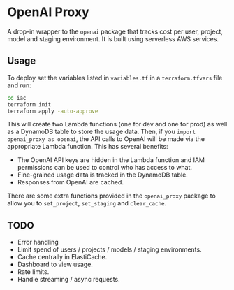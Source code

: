 # OpenAI Proxy

A drop-in wrapper to the `openai` package that tracks cost per user, project, model and staging environment. It is built using serverless AWS services.

## Usage

To deploy set the variables listed in `variables.tf` in a `terraform.tfvars` file and run:

```bash
cd iac
terraform init
terraform apply -auto-approve
```

This will create two Lambda functions (one for dev and one for prod) as well as a DynamoDB table to store the usage data. Then, if you `import openai_proxy as openai`, the API calls to OpenAI will be made via the appropriate Lambda function. This has several benefits:
- The OpenAI API keys are hidden in the Lambda function and IAM permissions can be used to control who has access to what.
- Fine-grained usage data is tracked in the DynamoDB table.
- Responses from OpenAI are cached.

There are some extra functions provided in the `openai_proxy` package to allow you to `set_project`, `set_staging` and `clear_cache`.

## TODO

- Error handling
- Limit spend of users / projects / models / staging environments.
- Cache centrally in ElastiCache.
- Dashboard to view usage.
- Rate limits.
- Handle streaming / async requests.
